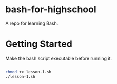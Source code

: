 # bash-for-highschool

A repo for learning Bash.

# Getting Started

Make the bash script executable before running it.

```bash

chmod +x lesson-1.sh
./lesson-1.sh

```
